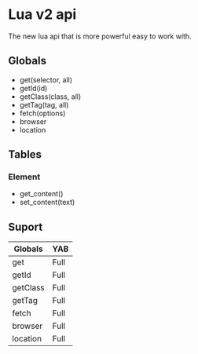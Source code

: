 # Lua v2 api
The new lua api that is more powerful easy to work with.

## Globals
- get(selector, all)
- getId(id)
- getClass(class, all)
- getTag(tag, all)
- fetch(options)
- browser
- location

## Tables
### Element
- get_content()
- set_content(text)

## Suport

| Globals  | YAB  |
| -------- | ---- |
| get      | Full |
| getId    | Full |
| getClass | Full |
| getTag   | Full |
| fetch    | Full |
| browser  | Full |
| location | Full |